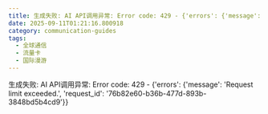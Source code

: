 ```yaml
---
title: 生成失败: AI API调用异常: Error code: 429 - {'errors': {'message': 'Request limit exceeded.', 'request_id': '66d5e920-1bc7-4688-9519-91302c4647fb'}}
date: 2025-09-11T01:21:16.800918
category: communication-guides
tags:
  - 全球通信
  - 流量卡
  - 国际漫游
---
```


生成失败: AI API调用异常: Error code: 429 - {'errors': {'message': 'Request limit exceeded.', 'request_id': '76b82e60-b36b-477d-893b-3848bd5b4cd9'}}